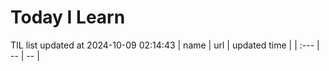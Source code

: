 # Today I Learn 
TIL list updated at 2024-10-09 02:14:43
| name | url | updated time |
| :--- | -- | -- |
